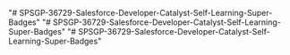 "# SPSGP-36729-Salesforce-Developer-Catalyst-Self-Learning-Super-Badges" 
"# SPSGP-36729-Salesforce-Developer-Catalyst-Self-Learning-Super-Badges" 
"# SPSGP-36729-Salesforce-Developer-Catalyst-Self-Learning-Super-Badges" 

